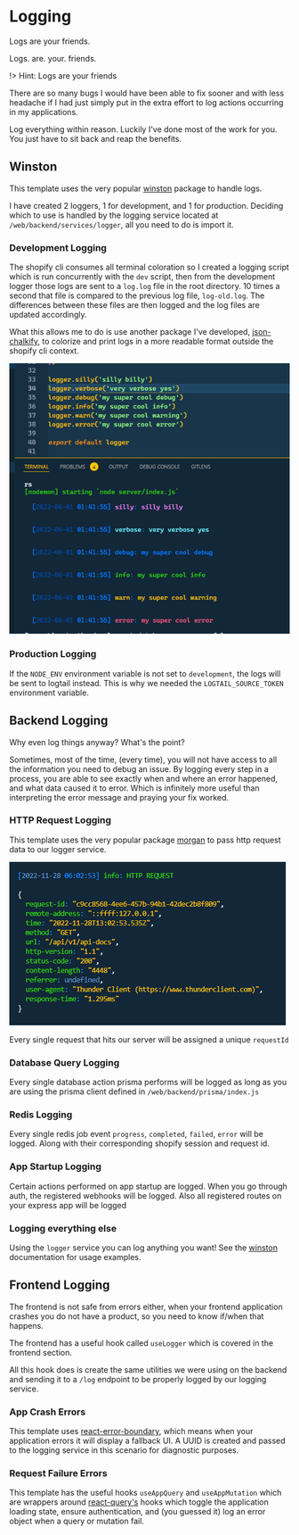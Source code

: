 # Logging

Logs are your friends.

Logs. are. your. friends.

!> Hint: Logs are your friends

There are so many bugs I would have been able to fix sooner and with less headache if I had just simply put in the extra effort to log actions occurring in my applications.

Log everything within reason. Luckily I've done most of the work for you. You just have to sit back and reap the benefits.

## Winston

This template uses the very popular [winston](https://github.com/winstonjs/winston) package to handle logs.

I have created 2 loggers, 1 for development, and 1 for production. Deciding which to use is handled by the logging service located at `/web/backend/services/logger`, all you need to do is import it.

### Development Logging

The shopify cli consumes all terminal coloration so I created a logging script which is run concurrently with the `dev` script, then from the development logger those logs are sent to a `log.log` file in the root directory. 10 times a second that file is compared to the previous log file, `log-old.log`. The differences between these files are then logged and the log files are updated accordingly.

What this allows me to do is use another package I've developed, [json-chalkify](https://www.npmjs.com/package/json-chalkify), to colorize and print logs in a more readable format outside the shopify cli context.

![Logger example](../assets/logger-example.png)

### Production Logging

If the `NODE_ENV` environment variable is not set to `development`, the logs will be sent to logtail instead. This is why we needed the `LOGTAIL_SOURCE_TOKEN` environment variable.

## Backend Logging

Why even log things anyway? What's the point?

Sometimes, most of the time, (every time), you will not have access to all the information you need to debug an issue. By logging every step in a process, you are able to see exactly when and where an error happened, and what data caused it to error. Which is infinitely more useful than interpreting the error message and praying your fix worked.

### HTTP Request Logging

This template uses the very popular package [morgan](https://www.npmjs.com/package/morgan) to pass http request data to our logger service.

![http logger](../assets/http-logger.png)

Every single request that hits our server will be assigned a unique `requestId`

### Database Query Logging

Every single database action prisma performs will be logged as long as you are using the prisma client defined in `/web/backend/prisma/index.js`

### Redis Logging

Every single redis job event `progress`, `completed`, `failed`, `error` will be logged. Along with their corresponding shopify session and request id.

### App Startup Logging

Certain actions performed on app startup are logged. When you go through auth, the registered webhooks will be logged. Also all registered routes on your express app will be logged

### Logging everything else

Using the `logger` service you can log anything you want! See the [winston](https://github.com/winstonjs/winston) documentation for usage examples.

## Frontend Logging

The frontend is not safe from errors either, when your frontend application crashes you do not have a product, so you need to know if/when that happens.

The frontend has a useful hook called `useLogger` which is covered in the frontend section.

All this hook does is create the same utilities we were using on the backend and sending it to a `/log` endpoint to be properly logged by our logging service.

### App Crash Errors

This template uses [react-error-boundary](https://www.npmjs.com/package/react-error-boundary), which means when your application errors it will display a fallback UI. A UUID is created and passed to the logging service in this scenario for diagnostic purposes.

### Request Failure Errors

This template has the useful hooks `useAppQuery` and `useAppMutation` which are wrappers around [react-query's](https://react-query-v3.tanstack.com/guides/queries) hooks which toggle the application loading state, ensure authentication, and (you guessed it) log an error object when a query or mutation fail.